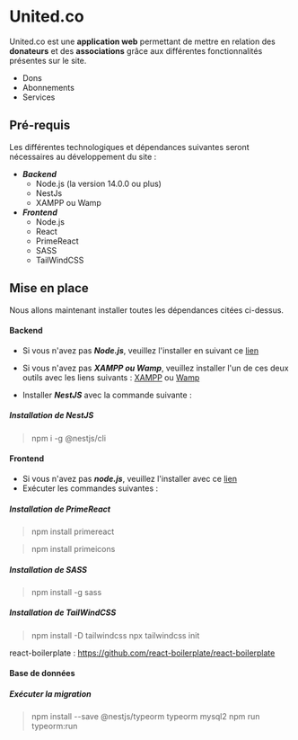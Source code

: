 # United&period;co

United&period;co est une **application web** permettant de mettre en relation des **donateurs** et des **associations** grâce aux différentes fonctionnalités présentes sur le site. 

- Dons 
- Abonnements
- Services

## Pré-requis

Les différentes technologiques et dépendances suivantes seront nécessaires au développement du site :

- ***Backend***
	- Node.js (la version 14.0.0 ou plus)
	- NestJs
	- XAMPP ou Wamp
- ***Frontend***
	- Node.js
	- React
	- PrimeReact
	- SASS
	- TailWindCSS

## Mise en place

Nous allons maintenant installer toutes les dépendances citées ci-dessus.

#### Backend
- Si vous n'avez pas ***Node.js***, veuillez l'installer en suivant ce [lien](https://nodejs.org/en/) 

- Si vous n'avez pas ***XAMPP ou Wamp***, veuillez installer l'un de ces deux outils avec les liens suivants :  [XAMPP](https://www.apachefriends.org/download.html) ou [Wamp](https://sourceforge.net/projects/wampserver/)

- Installer ***NestJS*** avec la commande suivante :
##### Installation de NestJS
> npm i -g @nestjs/cli 

#### Frontend
- Si vous n'avez pas ***node.js***, veuillez l'installer avec ce [lien](https://nodejs.org/en/)
- Exécuter les commandes suivantes : 

##### Installation de PrimeReact

> npm install primereact

> npm install primeicons

##### Installation de SASS

> npm install -g sass

##### Installation de TailWindCSS

> npm install -D tailwindcss 
> npx tailwindcss init

react-boilerplate : https://github.com/react-boilerplate/react-boilerplate

#### Base de données

##### Exécuter la migration 

> npm install --save @nestjs/typeorm typeorm mysql2 
> npm run typeorm:run




